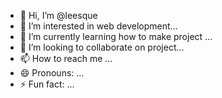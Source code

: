 - 👋 Hi, I’m @leesque
- 👀 I’m interested in web development...
- 🌱 I’m currently learning how to make project ...
- 💞️ I’m looking to collaborate on project...
- 📫 How to reach me ...
- 😄 Pronouns: ...
- ⚡ Fun fact: ...

<!---
leesque/leesque is a ✨ special ✨ repository because its `README.md` (this file) appears on your GitHub profile.
You can click the Preview link to take a look at your changes.
--->
